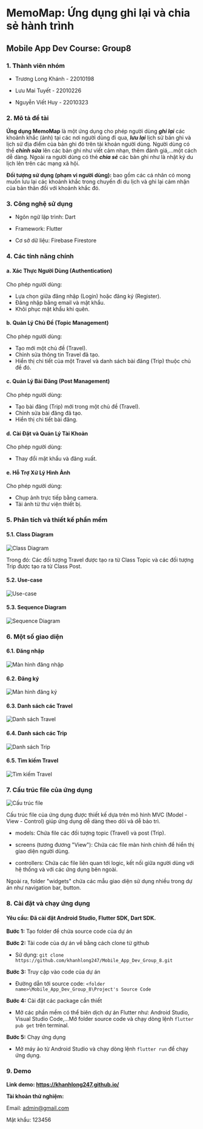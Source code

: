 # MemoMap: Ứng dụng ghi lại và chia sẻ hành trình

## Mobile App Dev Course: Group8

### 1. Thành viên nhóm

- Trương Long Khánh - 22010198

- Lưu Mai Tuyết - 22010226

- Nguyễn Viết Huy - 22010323

### 2. Mô tả đề tài

**Ứng dụng MemoMap** là một ứng dụng cho phép người dùng ***ghi lại*** các khoảnh khắc (ảnh) tại các nơi người dùng đi qua, ***lưu lại*** lịch sử bản ghi và lịch sử địa điểm của bản ghi đó trên tài khoản người dùng. Người dùng có thể ***chỉnh sửa*** lên các bản ghi như viết cảm nhạn, thêm đánh giá,...một cách dễ dàng. Ngoài ra người dùng có thẻ ***chia sẻ*** các bản ghi như là nhật ký du lịch lên trên các mạng xã hội.

**Đối tượng sử dụng (phạm vi người dùng):** bao gồm các cá nhân có mong muốn lưu lại các khoảnh khắc trong chuyến đi du lịch và ghi lại cảm nhận của bản thân đối với khoảnh khắc đó.

### 3. Công nghệ sử dụng

- Ngôn ngữ lập trình: Dart
  
- Framework: Flutter

- Cơ sở dữ liệu: Firebase Firestore

### 4. Các tính năng chính
  
#### a. Xác Thực Người Dùng (Authentication)

Cho phép người dùng:
-	Lựa chọn giữa đăng nhập (Login) hoặc đăng ký (Register).
-	Đăng nhập bằng email và mật khẩu.
-	Khôi phục mật khẩu khi quên.
       
#### b. Quản Lý Chủ Đề (Topic Management)

Cho phép người dùng:
-	Tạo mới một chủ đề (Travel).
-	Chỉnh sửa thông tin Travel đã tạo.
-	Hiển thị chi tiết của một Travel và danh sách bài đăng (Trip) thuộc chủ đề đó.

#### c. Quản Lý Bài Đăng (Post Management)

Cho phép người dùng:
- Tạo bài đăng (Trip) mới trong một chủ đề (Travel).
- Chỉnh sửa bài đăng đã tạo.
- Hiển thị chi tiết bài đăng.

#### d. Cài Đặt và Quản Lý Tài Khoản

Cho phép người dùng:
- Thay đổi mật khẩu và đăng xuất.

#### e. Hỗ Trợ Xử Lý Hình Ảnh

Cho phép người dùng:
- Chụp ảnh trực tiếp bằng camera.
- Tải ảnh từ thư viện thiết bị.

### 5. Phân tích và thiết kế phần mềm

#### 5.1. Class Diagram

![Class Diagram](https://imgur.com/vIDWyNQ.png)

Trong đó: Các đối tượng Travel được tạo ra từ Class Topic và các đối tượng Trip được tạo ra từ Class Post.

#### 5.2. Use-case

![Use-case](https://imgur.com/PChNF1Q.png)

#### 5.3. Sequence Diagram

![Sequence Diagram](https://imgur.com/VlXYT3h.png)

### 6. Một số giao diện

#### 6.1. Đăng nhập

![Màn hình đăng nhập](https://imgur.com/ilWPHQR.png)

#### 6.2. Đăng ký

![Màn hình đăng ký](https://imgur.com/VtQKdhR.png)

#### 6.3. Danh sách các Travel

![Danh sách Travel](https://imgur.com/OeDBpkT.png)

#### 6.4. Danh sách các Trip

![Danh sách Trip](https://imgur.com/fPzEklB.png)

#### 6.5. Tìm kiếm Travel

![Tìm kiếm Travel](https://imgur.com/265q6Y5.png)

### 7. Cấu trúc file của ứng dụng

![Cấu trúc file](https://imgur.com/MfzZdhv.png)

Cấu trúc file của ứng dụng được thiết kế dựa trên mô hình MVC (Model - View - Control) giúp ứng dụng dễ dàng theo dõi và dễ bảo trì.

- models: Chứa file các đối tượng topic (Travel) và post (Trip).

- screens (tương đương "View"): Chứa các file màn hình chính để hiển thị giao diện người dùng.

- controllers: Chứa các file liên quan tới logic, kết nối giữa người dùng với hệ thống và với các ứng dụng bên ngoài.

Ngoài ra, folder "widgets" chứa các mẫu giao diện sử dụng nhiều trong dự án như navigation bar, button.

### 8. Cài đặt và chạy ứng dụng

#### Yêu cầu: Đã cài đặt Android Studio, Flutter SDK, Dart SDK.

**Bước 1:** Tạo folder để chứa source code của dự án

**Bước 2:** Tải code của dự án về bằng cách clone từ github

- Sử dụng: `git clone https://github.com/khanhlong247/Mobile_App_Dev_Group_8.git`

**Bước 3:** Truy cập vào code của dự án

- Đường dẫn tới source code: `<folder name>\Mobile_App_Dev_Group_8\Project's Source Code`

**Bước 4:** Cài đặt các package cần thiết

- Mở các phần mềm có thể biên dịch dự án Flutter như: Android Studio, Visual Studio Code,...Mở folder source code và chạy dòng lệnh `flutter pub get` trên terminal.

**Bước 5:** Chạy ứng dụng

- Mở máy ảo từ Android Studio và chạy dòng lệnh `flutter run` để chạy ứng dụng.

### 9. Demo

**Link demo: https://khanhlong247.github.io/**

**Tài khoản thử nghiệm:**

Email: admin@gmail.com

Mật khẩu: 123456
